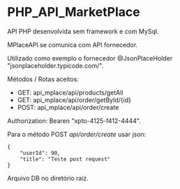 # PHP_API_MarketPlace

API PHP desenvolvida sem framework e com MySql.

MPlaceAPI se comunica com API fornecedor. 

Utilizado como exemplo o fornecedor @JsonPlaceHolder "jsonplaceholder.typicode.com/".

Métodos / Rotas aceitos:
* GET: api_mplace/api/products/getAll
* GET: api_mplace/api/order/getById/{id}
* POST: api_mplace/api/order/create

Authorization: Bearen "xpto-4125-f412-4444".

Para o método POST _api/order/create_ usar json:

```
{
    "userId": 90,
    "title": "Teste post request"
}
```
Arquivo DB no diretório raiz.
